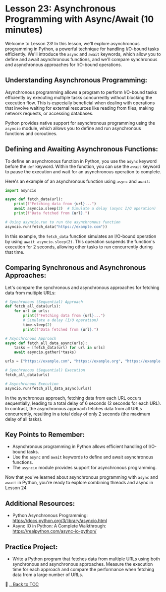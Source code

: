 # Lesson 23: Asynchronous Programming with Async/Await (10 minutes)

Welcome to Lesson 23! In this lesson, we'll explore asynchronous programming in Python, a powerful technique for handling I/O-bound tasks efficiently. We'll introduce the `async` and `await` keywords, which allow you to define and await asynchronous functions, and we'll compare synchronous and asynchronous approaches for I/O-bound operations.

## Understanding Asynchronous Programming:

Asynchronous programming allows a program to perform I/O-bound tasks efficiently by executing multiple tasks concurrently without blocking the execution flow. This is especially beneficial when dealing with operations that involve waiting for external resources like reading from files, making network requests, or accessing databases.

Python provides native support for asynchronous programming using the `asyncio` module, which allows you to define and run asynchronous functions and coroutines.

## Defining and Awaiting Asynchronous Functions:

To define an asynchronous function in Python, you use the `async` keyword before the `def` keyword. Within the function, you can use the `await` keyword to pause the execution and wait for an asynchronous operation to complete.

Here's an example of an asynchronous function using `async` and `await`:

```python
import asyncio

async def fetch_data(url):
    print(f"Fetching data from {url}...")
    await asyncio.sleep(2)  # Simulate a delay (async I/O operation)
    print(f"Data fetched from {url}.")

# Using asyncio.run to run the asynchronous function
asyncio.run(fetch_data("https://example.com"))
```

In this example, the `fetch_data` function simulates an I/O-bound operation by using `await asyncio.sleep(2)`. This operation suspends the function's execution for 2 seconds, allowing other tasks to run concurrently during that time.

## Comparing Synchronous and Asynchronous Approaches:

Let's compare the synchronous and asynchronous approaches for fetching data from multiple URLs:

```python
# Synchronous (Sequential) Approach
def fetch_all_data(urls):
    for url in urls:
        print(f"Fetching data from {url}...")
        # Simulate a delay (I/O operation)
        time.sleep(2)
        print(f"Data fetched from {url}.")

# Asynchronous Approach
async def fetch_all_data_async(urls):
    tasks = [fetch_data(url) for url in urls]
    await asyncio.gather(*tasks)

urls = ["https://example.com", "https://example.org", "https://example.net"]

# Synchronous (Sequential) Execution
fetch_all_data(urls)

# Asynchronous Execution
asyncio.run(fetch_all_data_async(urls))
```

In the synchronous approach, fetching data from each URL occurs sequentially, leading to a total delay of 6 seconds (2 seconds for each URL). In contrast, the asynchronous approach fetches data from all URLs concurrently, resulting in a total delay of only 2 seconds (the maximum delay of all tasks).

## Key Points to Remember:

- Asynchronous programming in Python allows efficient handling of I/O-bound tasks.
- Use the `async` and `await` keywords to define and await asynchronous functions.
- The `asyncio` module provides support for asynchronous programming.

Now that you've learned about asynchronous programming with `async` and `await` in Python, you're ready to explore combining threads and async in Lesson 24.

## Additional Resources:

- Python Asynchronous Programming: https://docs.python.org/3/library/asyncio.html
- Async IO in Python: A Complete Walkthrough: https://realpython.com/async-io-python/

## Practice Project:

- Write a Python program that fetches data from multiple URLs using both synchronous and asynchronous approaches. Measure the execution time for each approach and compare the performance when fetching data from a large number of URLs.

🔗 [.. Back to TOC](./learn-python-in-half-day-lesson--toc.md)